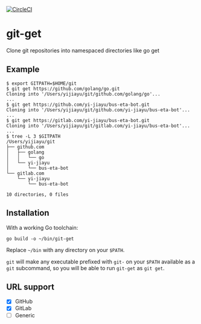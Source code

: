 [![CircleCI](https://circleci.com/gh/yi-jiayu/git-get.svg?style=svg)](https://circleci.com/gh/yi-jiayu/git-get)

# git-get
Clone git repositories into namespaced directories like go get

## Example
```console
$ export GITPATH=$HOME/git
$ git get https://github.com/golang/go.git
Cloning into '/Users/yijiayu/git/github.com/golang/go'...
...
$ git get https://github.com/yi-jiayu/bus-eta-bot.git
Cloning into '/Users/yijiayu/git/github.com/yi-jiayu/bus-eta-bot'...
...
$ git get https://gitlab.com/yi-jiayu/bus-eta-bot.git
Cloning into '/Users/yijiayu/git/gitlab.com/yi-jiayu/bus-eta-bot'...
...
$ tree -L 3 $GITPATH
/Users/yijiayu/git
├── github.com
│   ├── golang
│   │   └── go
│   └── yi-jiayu
│       └── bus-eta-bot
└── gitlab.com
    └── yi-jiayu
        └── bus-eta-bot

10 directories, 0 files
```

## Installation

With a working Go toolchain:
```
go build -o ~/bin/git-get
```
Replace `~/bin` with any directory on your `$PATH`.

`git` will make any executable prefixed with `git-` on your `$PATH` available as a `git` subcommand, so you will be able to run `git-get` as `git get`.

## URL support

- [x] GitHub
- [x] GitLab
- [ ] Generic
